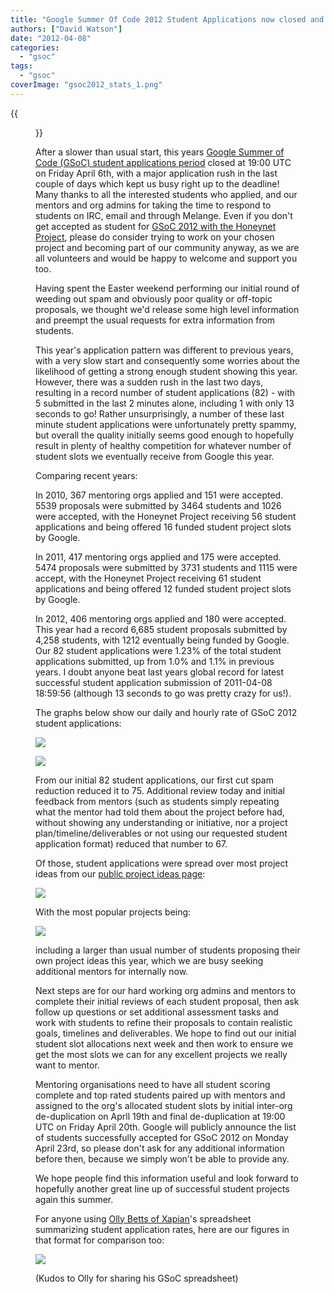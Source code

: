 ```yaml
---
title: "Google Summer Of Code 2012 Student Applications now closed and some statistics"
authors: ["David Watson"]
date: "2012-04-08"
categories: 
  - "gsoc"
tags: 
  - "gsoc"
coverImage: "gsoc2012_stats_1.png"
---
```

{{<figure src="images/banner.png" alt="Banner" width="50%">}}

After a slower than usual start, this years [Google Summer of Code (GSoC) student applications period](https://www.google-melange.com/gsoc/events/google/gsoc2012) closed at 19:00 UTC on Friday April 6th, with a major application rush in the last couple of days which kept us busy right up to the deadline! Many thanks to all the interested students who applied, and our mentors and org admins for taking the time to respond to students on IRC, email and through Melange. Even if you don't get accepted as student for [GSoC 2012 with the Honeynet Project](https://www.google-melange.com/gsoc/org/google/gsoc2012/honeynet), please do consider trying to work on your chosen project and becoming part of our community anyway, as we are all volunteers and would be happy to welcome and support you too.  

Having spent the Easter weekend performing our initial round of weeding out spam and obviously poor quality or off-topic proposals, we thought we'd release some high level information and preempt the usual requests for extra information from students.  

This year's application pattern was different to previous years, with a very slow start and consequently some worries about the likelihood of getting a strong enough student showing this year. However, there was a sudden rush in the last two days, resulting in a record number of student applications (82) - with 5 submitted in the last 2 minutes alone, including 1 with only 13 seconds to go! Rather unsurprisingly, a number of these last minute student applications were unfortunately pretty spammy, but overall the quality initially seems good enough to hopefully result in plenty of healthy competition for whatever number of student slots we eventually receive from Google this year.  

Comparing recent years:  

In 2010, 367 mentoring orgs applied and 151 were accepted. 5539 proposals were submitted by 3464 students and 1026 were accepted, with the Honeynet Project receiving 56 student applications and being offered 16 funded student project slots by Google.  

In 2011, 417 mentoring orgs applied and 175 were accepted. 5474 proposals were submitted by 3731 students and 1115 were accept, with the Honeynet Project receiving 61 student applications and being offered 12 funded student project slots by Google.  

In 2012, 406 mentoring orgs applied and 180 were accepted. This year had a record 6,685 student proposals submitted by 4,258 students, with 1212 eventually being funded by Google. Our 82 student applications were 1.23% of the total student applications submitted, up from 1.0% and 1.1% in previous years. I doubt anyone beat last years global record for latest successful student application submission of 2011-04-08 18:59:56 (although 13 seconds to go was pretty crazy for us!).  
  
The graphs below show our daily and hourly rate of GSoC 2012 student applications:  
  
![](images/gsoc2012_stats_1.png)  
  
![](images/gsoc2012_stats_2.png)  
  
From our initial 82 student applications, our first cut spam reduction reduced it to 75. Additional review today and initial feedback from mentors (such as students simply repeating what the mentor had told them about the project before had, without showing any understanding or initiative, nor a project plan/timeline/deliverables or not using our requested student application format) reduced that number to 67. 
  
Of those, student applications were spread over most project ideas from our [public project ideas page](https://www.honeynet.org/gsoc/ideas):  
  
![](images/gsoc2012_stats_3.png)  
  
With the most popular projects being:  
  
![](images/gsoc2012_stats_4.png)  
  
including a larger than usual number of students proposing their own project ideas this year, which we are busy seeking additional mentors for internally now.  
  
Next steps are for our hard working org admins and mentors to complete their initial reviews of each student proposal, then ask follow up questions or set additional assessment tasks and work with students to refine their proposals to contain realistic goals, timelines and deliverables. We hope to find out our initial student slot allocations next week and then work to ensure we get the most slots we can for any excellent projects we really want to mentor.  
  
Mentoring organisations need to have all student scoring complete and top rated students paired up with mentors and assigned to the org's allocated student slots by initial inter-org de-duplication on Aprll 19th and final de-duplication at 19:00 UTC on Friday April 20th. Google will publicly announce the list of students successfully accepted for GSoC 2012 on Monday April 23rd, so please don't ask for any additional information before then, because we simply won't be able to provide any.  
  
We hope people find this information useful and look forward to hopefully another great line up of successful student projects again this summer.  
  
For anyone using [Olly Betts of Xapian](http://survex.com/~olly/blog/xapian/xapian-gsoc-applications-for-2012.html)'s spreadsheet summarizing student application rates, here are our figures in that format for comparison too:  
  
![](images/gsoc2012_stats_5.png)  
  
(Kudos to Olly for sharing his GSoC spreadsheet)
